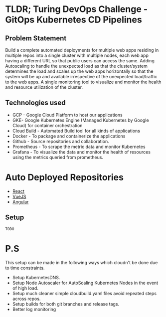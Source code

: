 # TLDR; Turing DevOps Challenge - GitOps Kubernetes CD Pipelines

## Problem Statement
Build a complete automated deployments for multiple web apps residing in multiple repos into a single cluster with multiple nodes, each web app having a different URL so that public users can access the same. Adding Autoscaling to handle the unexpected load as that the cluster/system determines the load and scales up the web apps horizontally so that the system will be up and available irrespective of the unexpected load/traffic to the web apps.
A single monitoring tool to visualize and monitor the health and resource utilization of the cluster. 

## Technologies used
* GCP - Google Cloud Platform to host our applications
* GKE- Google Kubernetes Engine (Managed Kubernetes by Google Cloud) for container orchestration 
* Cloud Build - Automated Build tool for all kinds of applications
* Docker - To package and containerize the applications
* Github - Source repositories and collaboration.
* Prometheus - To scrape the metric data and monitor Kubernetes
* Grafana - To visualize the data and monitor the health of resources using the metrics queried from prometheus.

# Auto Deployed Repositories
* [React](https://github.com/itsbalamurali/turing-react)
* [VueJS](https://github.com/itsbalamurali/turing-vue)
* [Angular](https://github.com/itsbalamurali/turing-angular)
## Setup
    TODO

# P.S
This setup can be made in the following ways which cloudn't be done due to time constraints.

* Setup KubernetesDNS.
* Setup Node Autoscaler for AutoScaling Kubernetes Nodes in the event of high load.
* Setup much cleaner simple cloudbuild.yaml files avoid repeated steps across repos.
* Setup builds for both git branches and release tags.
* Better log monitoring
